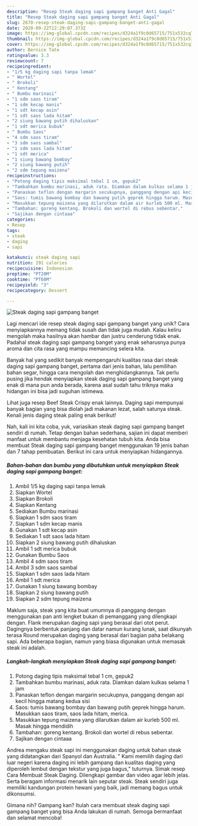 ```yaml
---
description: "Resep Steak daging sapi gampang banget Anti Gagal"
title: "Resep Steak daging sapi gampang banget Anti Gagal"
slug: 2670-resep-steak-daging-sapi-gampang-banget-anti-gagal
date: 2020-09-22T22:29:07.373Z
image: https://img-global.cpcdn.com/recipes/d324a1f9c0d65715/751x532cq70/steak-daging-sapi-gampang-banget-foto-resep-utama.jpg
thumbnail: https://img-global.cpcdn.com/recipes/d324a1f9c0d65715/751x532cq70/steak-daging-sapi-gampang-banget-foto-resep-utama.jpg
cover: https://img-global.cpcdn.com/recipes/d324a1f9c0d65715/751x532cq70/steak-daging-sapi-gampang-banget-foto-resep-utama.jpg
author: Bernice Tate
ratingvalue: 3.3
reviewcount: 7
recipeingredient:
- "1/5 kg daging sapi tanpa lemak"
- " Wortel"
- " Brokoli"
- " Kentang"
- " Bumbu marinasi"
- "1 sdm saos tiram"
- "1 sdm kecap manis"
- "1 sdt kecap asin"
- "1 sdt saos lada hitam"
- "2 siung bawang putih dihaluskan"
- "1 sdt merica bubuk"
- " Bumbu Saos"
- "4 sdm saos tiram"
- "3 sdm saos sambal"
- "1 sdm saos lada hitam"
- "1 sdt merica"
- "1 siung bawang bombay"
- "2 siung bawang putih"
- "2 sdm tepung maizena"
recipeinstructions:
- "Potong daging tipis maksimal tebal 1 cm, gepuk2"
- "Tambahkan bumbu marinasi, aduk rata. Diamkan dalam kulkas selama 1 jam"
- "Panaskan teflon dengan margarin secukupnya, panggang dengan api kecil hingga matang kedua sisi"
- "Saos: tumis bawang bombay dan bawang putih geprek hingga harum. Masukkan saos tiram, saos lada hitam, merica."
- "Masukkan tepung maizena yang dilarutkan dalam air kurleb 500 ml. Masak hingga mendidih"
- "Tambahan: goreng kentang. Brokoli dan wortel di rebus sebentar."
- "Sajikan dengan cintaaa"
categories:
- Resep
tags:
- steak
- daging
- sapi

katakunci: steak daging sapi 
nutrition: 291 calories
recipecuisine: Indonesian
preptime: "PT20M"
cooktime: "PT60M"
recipeyield: "3"
recipecategory: Dessert

---
```



![Steak daging sapi gampang banget](https://img-global.cpcdn.com/recipes/d324a1f9c0d65715/751x532cq70/steak-daging-sapi-gampang-banget-foto-resep-utama.jpg)

Lagi mencari ide resep steak daging sapi gampang banget yang unik? Cara menyiapkannya memang tidak susah dan tidak juga mudah. Kalau keliru mengolah maka hasilnya akan hambar dan justru cenderung tidak enak. Padahal steak daging sapi gampang banget yang enak seharusnya punya aroma dan cita rasa yang mampu memancing selera kita.

Banyak hal yang sedikit banyak mempengaruhi kualitas rasa dari steak daging sapi gampang banget, pertama dari jenis bahan, lalu pemilihan bahan segar, hingga cara mengolah dan menghidangkannya. Tak perlu pusing jika hendak menyiapkan steak daging sapi gampang banget yang enak di mana pun anda berada, karena asal sudah tahu triknya maka hidangan ini bisa jadi suguhan istimewa.

Lihat juga resep Beef Steak Crispy enak lainnya. Daging sapi mempunyai banyak bagian yang bisa diolah jadi makanan lezat, salah satunya steak. Kenali jenis daging steak paling enak berikut!


Nah, kali ini kita coba, yuk, variasikan steak daging sapi gampang banget sendiri di rumah. Tetap dengan bahan sederhana, sajian ini dapat memberi manfaat untuk membantu menjaga kesehatan tubuh kita. Anda bisa membuat Steak daging sapi gampang banget menggunakan 19 jenis bahan dan 7 tahap pembuatan. Berikut ini cara untuk menyiapkan hidangannya.

<!--inarticleads1-->

##### Bahan-bahan dan bumbu yang dibutuhkan untuk menyiapkan Steak daging sapi gampang banget:

1. Ambil 1/5 kg daging sapi tanpa lemak
1. Siapkan  Wortel
1. Siapkan  Brokoli
1. Siapkan  Kentang
1. Sediakan  Bumbu marinasi
1. Siapkan 1 sdm saos tiram
1. Siapkan 1 sdm kecap manis
1. Gunakan 1 sdt kecap asin
1. Sediakan 1 sdt saos lada hitam
1. Siapkan 2 siung bawang putih dihaluskan
1. Ambil 1 sdt merica bubuk
1. Gunakan  Bumbu Saos
1. Ambil 4 sdm saos tiram
1. Ambil 3 sdm saos sambal
1. Siapkan 1 sdm saos lada hitam
1. Ambil 1 sdt merica
1. Gunakan 1 siung bawang bombay
1. Siapkan 2 siung bawang putih
1. Siapkan 2 sdm tepung maizena


Maklum saja, steak yang kita buat umumnya di panggang dengan menggunakan pan anti lengket bukan di pemanggang yang dilengkapi dengan. Flank merupakan daging sapi yang berasal dari otot perut. Dagingnya berbentuk panjang dan datar namun kurang lunak, saat dikunyah terasa Round merupakan daging yang berasal dari bagian paha belakang sapi. Ada beberapa bagian, namun yang biasa digunakan untuk memasak steak ini adalah. 

<!--inarticleads2-->

##### Langkah-langkah menyiapkan Steak daging sapi gampang banget:

1. Potong daging tipis maksimal tebal 1 cm, gepuk2
1. Tambahkan bumbu marinasi, aduk rata. Diamkan dalam kulkas selama 1 jam
1. Panaskan teflon dengan margarin secukupnya, panggang dengan api kecil hingga matang kedua sisi
1. Saos: tumis bawang bombay dan bawang putih geprek hingga harum. Masukkan saos tiram, saos lada hitam, merica.
1. Masukkan tepung maizena yang dilarutkan dalam air kurleb 500 ml. Masak hingga mendidih
1. Tambahan: goreng kentang. Brokoli dan wortel di rebus sebentar.
1. Sajikan dengan cintaaa


Andrea mengaku steak sapi ini menggunakan daging untuk bahan steak yang didatangkan dari Spanyol dan Australia. &#34; Kami memilih daging dari luar negeri karena daging ini lebih gampang dan kualitas daging yang diperoleh lembut dengan tekstur yang juga bagus,&#34; tuturnya. Simak resep Cara Membuat Steak Daging. Dilengkapi gambar dan video agar lebih jelas. Serta beragam informasi menarik lain seputar steak. Steak sendiri juga memiliki kandungan protein hewani yang baik, jadi memang bagus untuk dikonsumsi. 

Gimana nih? Gampang kan? Itulah cara membuat steak daging sapi gampang banget yang bisa Anda lakukan di rumah. Semoga bermanfaat dan selamat mencoba!
